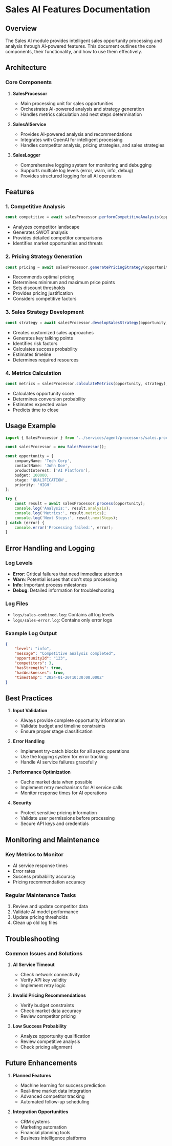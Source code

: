 # Sales AI Features Documentation

## Overview
The Sales AI module provides intelligent sales opportunity processing and analysis through AI-powered features. This document outlines the core components, their functionality, and how to use them effectively.

## Architecture

### Core Components
1. **SalesProcessor**
   - Main processing unit for sales opportunities
   - Orchestrates AI-powered analysis and strategy generation
   - Handles metrics calculation and next steps determination

2. **SalesAIService**
   - Provides AI-powered analysis and recommendations
   - Integrates with OpenAI for intelligent processing
   - Handles competitor analysis, pricing strategies, and sales strategies

3. **SalesLogger**
   - Comprehensive logging system for monitoring and debugging
   - Supports multiple log levels (error, warn, info, debug)
   - Provides structured logging for all AI operations

## Features

### 1. Competitive Analysis
```typescript
const competitive = await salesProcessor.performCompetitiveAnalysis(opportunity);
```
- Analyzes competitor landscape
- Generates SWOT analysis
- Provides detailed competitor comparisons
- Identifies market opportunities and threats

### 2. Pricing Strategy Generation
```typescript
const pricing = await salesProcessor.generatePricingStrategy(opportunity, competitive);
```
- Recommends optimal pricing
- Determines minimum and maximum price points
- Sets discount thresholds
- Provides pricing justification
- Considers competitive factors

### 3. Sales Strategy Development
```typescript
const strategy = await salesProcessor.developSalesStrategy(opportunity, competitive, pricing);
```
- Creates customized sales approaches
- Generates key talking points
- Identifies risk factors
- Calculates success probability
- Estimates timeline
- Determines required resources

### 4. Metrics Calculation
```typescript
const metrics = salesProcessor.calculateMetrics(opportunity, strategy);
```
- Calculates opportunity score
- Determines conversion probability
- Estimates expected value
- Predicts time to close

## Usage Example

```typescript
import { SalesProcessor } from '../services/agent/processors/sales.processor';

const salesProcessor = new SalesProcessor();

const opportunity = {
    companyName: 'Tech Corp',
    contactName: 'John Doe',
    productInterest: ['AI Platform'],
    budget: 100000,
    stage: 'QUALIFICATION',
    priority: 'HIGH'
};

try {
    const result = await salesProcessor.process(opportunity);
    console.log('Analysis:', result.analysis);
    console.log('Metrics:', result.metrics);
    console.log('Next Steps:', result.nextSteps);
} catch (error) {
    console.error('Processing failed:', error);
}
```

## Error Handling and Logging

### Log Levels
- **Error**: Critical failures that need immediate attention
- **Warn**: Potential issues that don't stop processing
- **Info**: Important process milestones
- **Debug**: Detailed information for troubleshooting

### Log Files
- `logs/sales-combined.log`: Contains all log levels
- `logs/sales-error.log`: Contains only error logs

### Example Log Output
```json
{
    "level": "info",
    "message": "Competitive analysis completed",
    "opportunityId": "123",
    "competitors": 3,
    "hasStrengths": true,
    "hasWeaknesses": true,
    "timestamp": "2024-01-20T10:30:00.000Z"
}
```

## Best Practices

1. **Input Validation**
   - Always provide complete opportunity information
   - Validate budget and timeline constraints
   - Ensure proper stage classification

2. **Error Handling**
   - Implement try-catch blocks for all async operations
   - Use the logging system for error tracking
   - Handle AI service failures gracefully

3. **Performance Optimization**
   - Cache market data when possible
   - Implement retry mechanisms for AI service calls
   - Monitor response times for AI operations

4. **Security**
   - Protect sensitive pricing information
   - Validate user permissions before processing
   - Secure API keys and credentials

## Monitoring and Maintenance

### Key Metrics to Monitor
- AI service response times
- Error rates
- Success probability accuracy
- Pricing recommendation accuracy

### Regular Maintenance Tasks
1. Review and update competitor data
2. Validate AI model performance
3. Update pricing thresholds
4. Clean up old log files

## Troubleshooting

### Common Issues and Solutions

1. **AI Service Timeout**
   - Check network connectivity
   - Verify API key validity
   - Implement retry logic

2. **Invalid Pricing Recommendations**
   - Verify budget constraints
   - Check market data accuracy
   - Review competitor pricing

3. **Low Success Probability**
   - Analyze opportunity qualification
   - Review competitive analysis
   - Check pricing alignment

## Future Enhancements

1. **Planned Features**
   - Machine learning for success prediction
   - Real-time market data integration
   - Advanced competitor tracking
   - Automated follow-up scheduling

2. **Integration Opportunities**
   - CRM systems
   - Marketing automation
   - Financial planning tools
   - Business intelligence platforms 
